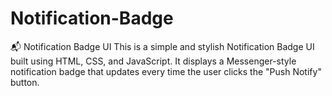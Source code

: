 # Notification-Badge
📬 Notification Badge UI This is a simple and stylish Notification Badge UI built using HTML, CSS, and JavaScript. It displays a Messenger-style notification badge that updates every time the user clicks the "Push Notify" button.
